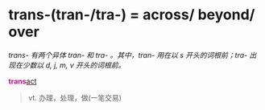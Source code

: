 # trans-(tran-/tra-) = across/ beyond/ over

*trans- 有两个异体 tran- 和 tra- 。其中，tran- 用在以 s 开头的词根前；tra- 出现在少数以 d, j, m, v 开头的词根前。*

<b style="color: #C71585;">trans</b>[act](_act_.md)
> vt. 办理，处理，做(一笔交易)